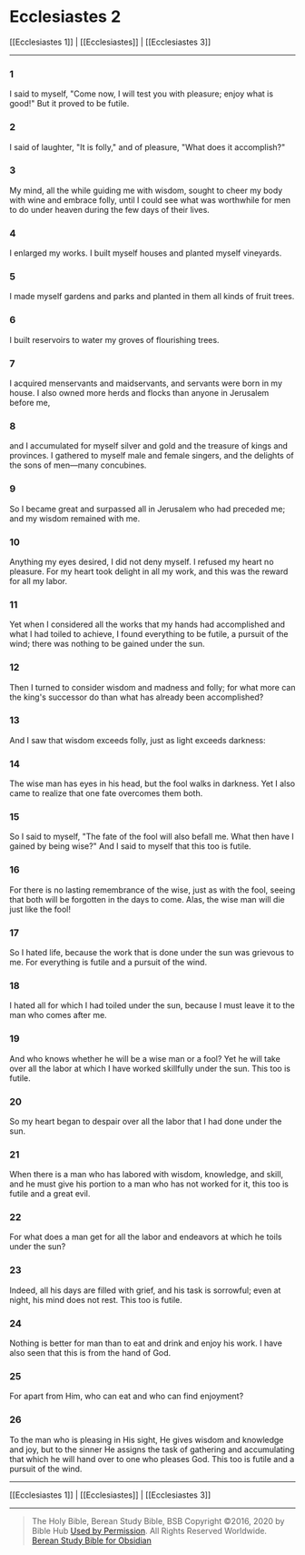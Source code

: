 # Ecclesiastes 2

[[Ecclesiastes 1]] | [[Ecclesiastes]] | [[Ecclesiastes 3]]

---

### 1
I said to myself, "Come now, I will test you with pleasure; enjoy what is good!" But it proved to be futile.

### 2
I said of laughter, "It is folly," and of pleasure, "What does it accomplish?"

### 3
My mind, all the while guiding me with wisdom, sought to cheer my body with wine and embrace folly, until I could see what was worthwhile for men to do under heaven during the few days of their lives.

### 4
I enlarged my works. I built myself houses and planted myself vineyards.

### 5
I made myself gardens and parks and planted in them all kinds of fruit trees.

### 6
I built reservoirs to water my groves of flourishing trees.

### 7
I acquired menservants and maidservants, and servants were born in my house. I also owned more herds and flocks than anyone in Jerusalem before me,

### 8
and I accumulated for myself silver and gold and the treasure of kings and provinces. I gathered to myself male and female singers, and the delights of the sons of men—many concubines.

### 9
So I became great and surpassed all in Jerusalem who had preceded me; and my wisdom remained with me.

### 10
Anything my eyes desired, I did not deny myself. I refused my heart no pleasure. For my heart took delight in all my work, and this was the reward for all my labor.

### 11
Yet when I considered all the works that my hands had accomplished and what I had toiled to achieve, I found everything to be futile, a pursuit of the wind; there was nothing to be gained under the sun.

### 12
Then I turned to consider wisdom and madness and folly; for what more can the king's successor do than what has already been accomplished?

### 13
And I saw that wisdom exceeds folly, just as light exceeds darkness:

### 14
The wise man has eyes in his head, but the fool walks in darkness. Yet I also came to realize that one fate overcomes them both.

### 15
So I said to myself, "The fate of the fool will also befall me. What then have I gained by being wise?" And I said to myself that this too is futile.

### 16
For there is no lasting remembrance of the wise, just as with the fool, seeing that both will be forgotten in the days to come. Alas, the wise man will die just like the fool!

### 17
So I hated life, because the work that is done under the sun was grievous to me. For everything is futile and a pursuit of the wind.

### 18
I hated all for which I had toiled under the sun, because I must leave it to the man who comes after me.

### 19
And who knows whether he will be a wise man or a fool? Yet he will take over all the labor at which I have worked skillfully under the sun. This too is futile.

### 20
So my heart began to despair over all the labor that I had done under the sun.

### 21
When there is a man who has labored with wisdom, knowledge, and skill, and he must give his portion to a man who has not worked for it, this too is futile and a great evil.

### 22
For what does a man get for all the labor and endeavors at which he toils under the sun?

### 23
Indeed, all his days are filled with grief, and his task is sorrowful; even at night, his mind does not rest. This too is futile.

### 24
Nothing is better for man than to eat and drink and enjoy his work. I have also seen that this is from the hand of God.

### 25
For apart from Him, who can eat and who can find enjoyment?

### 26
To the man who is pleasing in His sight, He gives wisdom and knowledge and joy, but to the sinner He assigns the task of gathering and accumulating that which he will hand over to one who pleases God. This too is futile and a pursuit of the wind.

---

[[Ecclesiastes 1]] | [[Ecclesiastes]] | [[Ecclesiastes 3]]

---

> The Holy Bible, Berean Study Bible, BSB
> Copyright &copy;2016, 2020 by Bible Hub
> [Used by Permission](https://berean.bible/terms.htm). All Rights Reserved Worldwide.
> [Berean Study Bible for Obsidian](https://github.com/gapmiss/berean-study-bible-for-obsidian)</small>


